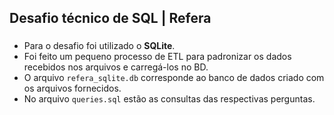 ## Desafio técnico de SQL | Refera 

### 
- Para o desafio foi utilizado o **SQLite**.
- Foi feito um pequeno processo de ETL para padronizar os dados recebidos nos arquivos e carregá-los no BD.
- O arquivo `refera_sqlite.db` corresponde ao banco de dados criado com os arquivos fornecidos.
- No arquivo `queries.sql` estão as consultas das respectivas perguntas.
